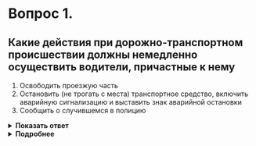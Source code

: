 # Вопрос 1.

## Какие действия при дорожно-транспортном происшествии должны немедленно осуществить водители, причастные к нему

1. Освободить проезжую часть
2. Остановить (не трогать с места) транспортное средство, включить аварийную сигнализацию и выставить знак аварийной остановки
3. Сообщить о случившемся в полицию

<details>
<summary><b>Показать ответ</b></summary>
Правильный ответ: 2
</details>
<details>
<summary><b>Подробнее</b></summary>
После ДТП, каждый водитель, являющийся участником данного ДТП обязан:
1. немедленно остановить (не трогать с места) ТС;
2. включить аварийную сигнализацию и выставить знак аварийной остановки, на той полосе движения, на которой находится ТС, со стороны худшей видимости.
Далее оценить наличие или отсутствие пострадавших, после чего действовать согласно пунктов 2.6, 2.6.1 ПДД.
Первые два требования при ДТП, первостепенны во всех случаях.
(Пункт 2.5 ПДД)
</details>
